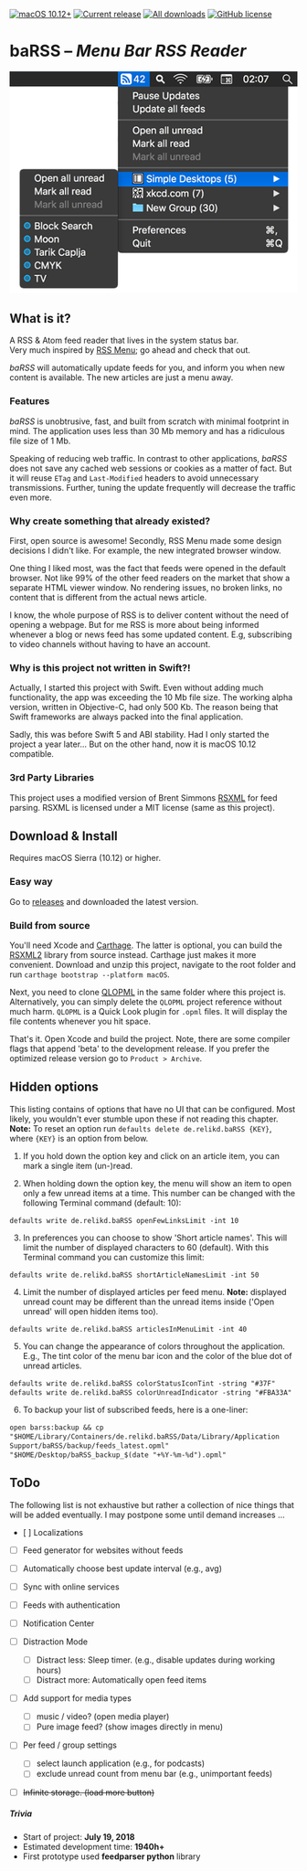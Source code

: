 [![macOS 10.12+](https://img.shields.io/badge/macOS-10.12+-888)](#download--install)
[![Current release](https://img.shields.io/github/release/relikd/baRSS)](https://github.com/relikd/baRSS/releases)
[![All downloads](https://img.shields.io/github/downloads/relikd/baRSS/total)](https://github.com/relikd/baRSS/releases)
[![GitHub license](https://img.shields.io/github/license/relikd/baRSS)](LICENSE)


baRSS – *Menu Bar RSS Reader*
=============================

![screenshot](screenshot.png)


What is it?
-----------

A RSS & Atom feed reader that lives in the system status bar.  
Very much inspired by [RSS Menu](https://itunes.apple.com/us/app/rss-menu/id423069534); go ahead and check that out.

*baRSS* will automatically update feeds for you, and inform you when new content is available.
The new articles are just a menu away.


### Features

*baRSS* is unobtrusive, fast, and built from scratch with minimal footprint in mind.
The application uses less than 30 Mb memory and has a ridiculous file size of 1 Mb.

Speaking of reducing web traffic.
In contrast to other applications, *baRSS* does not save any cached web sessions or cookies as a matter of fact.
But it will reuse `ETag` and `Last-Modified` headers to avoid unnecessary transmissions.
Further, tuning the update frequently will decrease the traffic even more.


### Why create something that already existed?

First, open source is awesome!
Secondly, RSS Menu made some design decisions I didn't like.
For example, the new integrated browser window.

One thing I liked most, was the fact that feeds were opened in the default browser.
Not like 99% of the other feed readers on the market that show a separate HTML viewer window.
No rendering issues, no broken links, no content that is different from the actual news article.

I know, the whole purpose of RSS is to deliver content without the need of opening a webpage.
But for me RSS is more about being informed whenever a blog or news feed has some updated content.
E.g, subscribing to video channels without having to have an account.


### Why is this project not written in Swift?!

Actually, I started this project with Swift.
Even without adding much functionality, the app was exceeding the 10 Mb file size.
The working alpha version, written in Objective-C, had only 500 Kb.
The reason being that Swift frameworks are always packed into the final application.

Sadly, this was before Swift 5 and ABI stability.
Had I only started the project a year later…
But on the other hand, now it is macOS 10.12 compatible.


### 3rd Party Libraries

This project uses a modified version of Brent Simmons [RSXML](https://github.com/brentsimmons/RSXML) for feed parsing. 
RSXML is licensed under a MIT license (same as this project).



Download & Install
------------------

Requires macOS Sierra (10.12) or higher.

### Easy way
Go to [releases](https://github.com/relikd/baRSS/releases) and downloaded the latest version.

### Build from source

You'll need Xcode and [Carthage](https://github.com/Carthage/Carthage#installing-carthage). 
The latter is optional, you can build the [RSXML2](https://github.com/relikd/RSXML2) library from source instead. 
Carthage just makes it more convenient.
Download and unzip this project, navigate to the root folder and run `carthage bootstrap --platform macOS`. 

Next, you need to clone [QLOPML](https://github.com/relikd/QLOPML) in the same folder where this project is.
Alternatively, you can simply delete the `QLOPML` project reference without much harm.
`QLOPML` is a Quick Look plugin for `.opml` files.
It will display the file contents whenever you hit space.

That's it. 
Open Xcode and build the project. 
Note, there are some compiler flags that append 'beta' to the development release. 
If you prefer the optimized release version go to `Product > Archive`.



Hidden options
--------------

This listing contains of options that have no UI that can be configured. 
Most likely, you wouldn't ever stumble upon these if not reading this chapter.
**Note:** To reset an option run `defaults delete de.relikd.baRSS {KEY}`, where `{KEY}` is an option from below.


1. If you hold down the option key and click on an article item, you can mark a single item (un-)read.

2. When holding down the option key, the menu will show an item to open only a few unread items at a time. 
This number can be changed with the following Terminal command (default: 10):
```
defaults write de.relikd.baRSS openFewLinksLimit -int 10
```

3. In preferences you can choose to show 'Short article names'. 
This will limit the number of displayed characters to 60 (default). 
With this Terminal command you can customize this limit:
```
defaults write de.relikd.baRSS shortArticleNamesLimit -int 50
```

4. Limit the number of displayed articles per feed menu.
**Note:** displayed unread count may be different than the unread items inside ('Open unread' will open hidden items too).
```
defaults write de.relikd.baRSS articlesInMenuLimit -int 40
```

5. You can change the appearance of colors throughout the application. 
E.g., The tint color of the menu bar icon and the color of the blue dot of unread articles.
```
defaults write de.relikd.baRSS colorStatusIconTint -string "#37F"
defaults write de.relikd.baRSS colorUnreadIndicator -string "#FBA33A"
```

6. To backup your list of subscribed feeds, here is a one-liner:
```
open barss:backup && cp "$HOME/Library/Containers/de.relikd.baRSS/Data/Library/Application Support/baRSS/backup/feeds_latest.opml" "$HOME/Desktop/baRSS_backup_$(date "+%Y-%m-%d").opml"
```



ToDo
----

The following list is not exhaustive but rather a collection of nice things that will be added eventually.
I may postpone some until demand increases …

- [ ] Localizations
- [ ] Feed generator for websites without feeds
- [ ] Automatically choose best update interval (e.g., avg)
- [ ] Sync with online services
- [ ] Feeds with authentication
- [ ] Notification Center
- [ ] Distraction Mode
	- [ ] Distract less: Sleep timer. (e.g., disable updates during working hours)
	- [ ] Distract more: Automatically open feed items
- [ ] Add support for media types
	- [ ] music / video? (open media player)
	- [ ] Pure image feed? (show images directly in menu)
- [ ] Per feed / group settings
	- [ ] select launch application (e.g., for podcasts)
	- [ ] exclude unread count from menu bar (e.g., unimportant feeds)
- [ ] ~~Infinite storage. (load more button)~~



##### Trivia

- Start of project: __July 19, 2018__
- Estimated development time: __1940h+__
- First prototype used __feedparser python__ library

